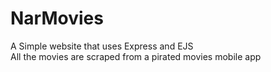 # NarMovies
A Simple website that uses Express and EJS<br />
All the movies are scraped from a pirated movies mobile app

